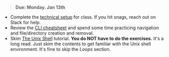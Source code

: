> **Due: Monday. Jan 13th**

* Complete the [technical setup](../docs/tech_setup.md) for class. If you hit snags, reach out on Slack for help.
* Review the [CLI cheatsheet][] and spend some time practicing navigation and file/directory creation and removal.
* Skim [The Unix Shell][] tutorial. **You do NOT have to do the exercises.** It's a long read. Just skim the contents to get familiar with the Unix shell environment. It's fine to skip the *Loops* section.


[CLI cheatsheet]: https://www.git-tower.com/blog/command-line-cheat-sheet/
[The Unix Shell]: http://swcarpentry.github.io/shell-novice/
